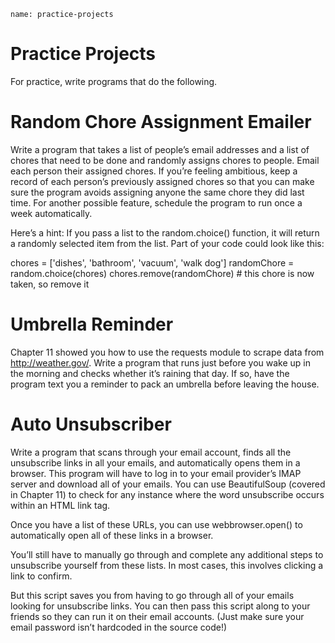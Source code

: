 ```ngMeta
name: practice-projects
```
# Practice Projects
For practice, write programs that do the following.

# Random Chore Assignment Emailer
Write a program that takes a list of people’s email addresses and a list of chores that need to be done and randomly assigns chores to people. Email each person their assigned chores. If you’re feeling ambitious, keep a record of each person’s previously assigned chores so that you can make sure the program avoids assigning anyone the same chore they did last time. For another possible feature, schedule the program to run once a week automatically.

Here’s a hint: If you pass a list to the random.choice() function, it will return a randomly selected item from the list. Part of your code could look like this:


chores = ['dishes', 'bathroom', 'vacuum', 'walk dog']
randomChore = random.choice(chores)
chores.remove(randomChore) # this chore is now taken, so remove it
# Umbrella Reminder
Chapter 11 showed you how to use the requests module to scrape data from <span><a href="http://weather.gov/">http://weather.gov/</a></span>. Write a program that runs just before you wake up in the morning and checks whether it’s raining that day. If so, have the program text you a reminder to pack an umbrella before leaving the house.

# Auto Unsubscriber
Write a program that scans through your email account, finds all the unsubscribe links in all your emails, and automatically opens them in a browser. This program will have to log in to your email provider’s IMAP server and download all of your emails. You can use BeautifulSoup (covered in Chapter 11) to check for any instance where the word unsubscribe occurs within an HTML link tag.

Once you have a list of these URLs, you can use webbrowser.open() to automatically open all of these links in a browser.

You’ll still have to manually go through and complete any additional steps to unsubscribe yourself from these lists. In most cases, this involves clicking a link to confirm.

But this script saves you from having to go through all of your emails looking for unsubscribe links. You can then pass this script along to your friends so they can run it on their email accounts. (Just make sure your email password isn’t hardcoded in the source code!)